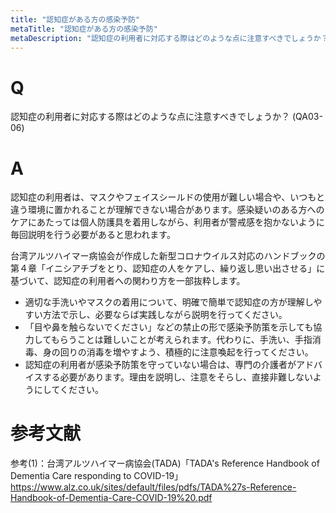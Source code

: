 ```yaml
---
title: "認知症がある方の感染予防"
metaTitle: "認知症がある方の感染予防"
metaDescription: "認知症の利用者に対応する際はどのような点に注意すべきでしょうか？"
---
```


# Q
​認知症の利用者に対応する際はどのような点に注意すべきでしょうか？
(QA03-06)
​
# A
認知症の利用者は、マスクやフェイスシールドの使用が難しい場合や、いつもと違う環境に置かれることが理解できない場合があります。感染疑いのある方へのケアにあたっては個人防護具を着用しながら、利用者が警戒感を抱かないように毎回説明を行う必要があると思われます。  
  
台湾アルツハイマー病協会が作成した新型コロナウイルス対応のハンドブックの第４章「イニシアチブをとり、認知症の人をケアし、繰り返し思い出させる」に基づいて、認知症の利用者への関わり方を一部抜粋します。  
* 適切な手洗いやマスクの着用について、明確で簡単で認知症の方が理解しやすい方法で示し、必要ならば実践しながら説明を行ってください。
* 「目や鼻を触らないでください」などの禁止の形で感染予防策を示しても協力してもらうことは難しいことが考えられます。代わりに、手洗い、手指消毒、身の回りの消毒を増やすよう、積極的に注意喚起を行ってください。
* 認知症の利用者が感染予防策を守っていない場合は、専門の介護者がアドバイスする必要があります。理由を説明し、注意をそらし、直接非難しないようにしてください。

# 参考文献
参考(1)：台湾アルツハイマー病協会(TADA)「TADA's Reference Handbook of Dementia Care responding to COVID-19」  
https://www.alz.co.uk/sites/default/files/pdfs/TADA%27s-Reference-Handbook-of-Dementia-Care-COVID-19%20.pdf